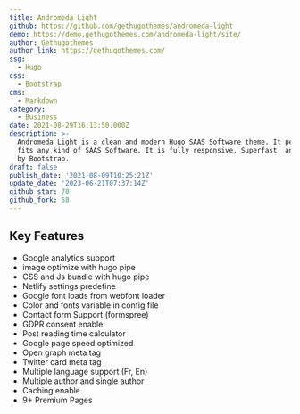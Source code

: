 ```yaml
---
title: Andromeda Light
github: https://github.com/gethugothemes/andromeda-light
demo: https://demo.gethugothemes.com/andromeda-light/site/
author: Gethugothemes
author_link: https://gethugothemes.com/
ssg:
  - Hugo
css:
  - Bootstrap
cms:
  - Markdown
category:
  - Business
date: 2021-08-29T16:13:50.000Z
description: >-
  Andromeda Light is a clean and modern Hugo SAAS Software theme. It perfectly
  fits any kind of SAAS Software. It is fully responsive, Superfast, and powered
  by Bootstrap.
draft: false
publish_date: '2021-08-09T10:25:21Z'
update_date: '2023-06-21T07:37:14Z'
github_star: 70
github_fork: 58
---
```


## Key Features

- Google analytics support
- image optimize with hugo pipe
- CSS and Js bundle with hugo pipe
- Netlify settings predefine
- Google font loads from webfont loader
- Color and fonts variable in config file
- Contact form Support (formspree)
- GDPR consent enable
- Post reading time calculator
- Google page speed optimized
- Open graph meta tag
- Twitter card meta tag
- Multiple language support (Fr, En)
- Multiple author and single author
- Caching enable
- 9+ Premium Pages
